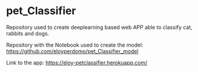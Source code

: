 # pet_Classifier

Repository used to create deeplearning based web APP able to classify cat, rabbits and dogs.

Repository with the Notebook used to create the model: https://github.com/eloyperdomo/pet_Classifier_model


Link to the app: https://eloy-petclassifier.herokuapp.com/

